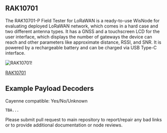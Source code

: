 ## RAK10701

The RAK10701-P Field Tester for LoRaWAN is a ready-to-use WisNode for evaluating deployed LoRaWAN network, which comes in a hard case and two different antenna types. It has a GNSS and a touchscreen LCD for the user interface, which displays the number of gateways the device can reach and other parameters like approximate distance, RSSI, and SNR. It is powered by a rechargeable battery and can be charged via USB Type-C interface.

![RAK10701!](https://docs.rakwireless.com/assets/images/wisnode/rak10701/overview/RAK10701-p-buy.png)

[RAK10701](https://docs.rakwireless.com/Product-Categories/WisNode/RAK10701-P/Datasheet/#description)

## Example Payload Decoders
Cayenne compatible: Yes/No/Unknown

```
TBA...
```

Please submit pull request to main repository to report/repair any bad links or to provide additional documentation or node reviews.